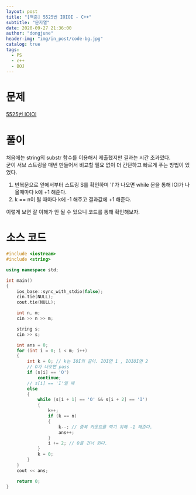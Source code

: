 ```yaml
---
layout: post
title: "[백준] 5525번 IOIOI - C++"
subtitle: "문자열"
date: 2020-09-27 21:36:00
author: "dongjune"
header-img: "img/in_post/code-bg.jpg"
catalog: true
tags:
  - PS
  - c++
  - BOJ
---
```


# 문제

[5525번 IOIOI](https://www.acmicpc.net/problem/5525)

# 풀이

처음에는 string의 substr 함수를 이용해서 제출했지만 결과는 시간 초과였다.  
굳이 서브 스트링을 매번 만들어서 비교할 필요 없이 더 간단하고 빠르게 푸는 방법이 있었다.

1. 반복문으로 앞에서부터 스트링 S를 확인하며 'I'가 나오면 while 문을 통해 IOI가 나올때마다 k에 +1 해준다.
2. k == n이 될 때마다 k에 -1 해주고 결과값에 +1 해준다.

이렇게 보면 잘 이해가 안 될 수 있으니 코드를 통해 확인해보자.

# 소스 코드

```c++
#include <iostream>
#include <string>

using namespace std;

int main()
{
    ios_base::sync_with_stdio(false);
    cin.tie(NULL);
    cout.tie(NULL);

    int n, m;
    cin >> n >> m;

    string s;
    cin >> s;

    int ans = 0;
    for (int i = 0; i < m; i++)
    {
        int k = 0; // k는 IOI의 길이. IOI면 1 , IOIOI면 2
        // O가 나오면 pass
        if (s[i] == 'O')
            continue;
        // s[i] == 'I'일 때
        else
        {
            while (s[i + 1] == 'O' && s[i + 2] == 'I')
            {
                k++;
                if (k == n)
                {
                    k--; // 중복 카운트를 막기 위해 -1 해준다.
                    ans++;
                }
                i += 2; // O를 건너 뛴다.
            }
            k = 0;
        }
    }
    cout << ans;

    return 0;
}
```
